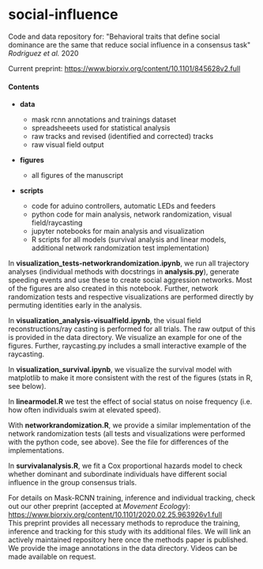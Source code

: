# social-influence

Code and data repository for:
"Behavioral traits that define social dominance are the same that reduce social influence in a consensus task"
*Rodriguez et al.* 2020

Current preprint:
https://www.biorxiv.org/content/10.1101/845628v2.full

#### Contents

- **data**
  - mask rcnn annotations and trainings dataset
  - spreadsheeets used for statistical analysis
  - raw tracks and revised (identified and corrected) tracks
  - raw visual field output


- **figures**
  - all figures of the manuscript


- **scripts**
  - code for aduino controllers, automatic LEDs and feeders
  - python code for main analysis, network randomization, visual field/raycasting
  - jupyter notebooks for main analysis and visualization
  - R scripts for all models (survival analysis and linear models, additional network randomization test implementation)

In **visualization_tests-networkrandomization.ipynb**, we run all trajectory analyses (individual methods with docstrings in **analysis.py**), generate speeding events and use these to create social aggression networks. Most of the figures are also created in this notebook. Further, network randomization tests and respective visualizations are performed directly by permuting identities early in the analysis.

In **visualization_analysis-visualfield.ipynb**, the visual field reconstructions/ray casting is performed for all trials. The raw output of this is provided in the data directory. We visualize an example for one of the figures. Further, raycasting.py includes a small interactive example of the raycasting.

In **visualization_survival.ipynb**, we visualize the survival model with matplotlib to make it more consistent with the rest of the figures (stats in R, see below).

In **linearmodel.R** we test the effect of social status on noise frequency (i.e. how often individuals swim at elevated speed).

With **networkrandomization.R**, we provide a similar implementation of the network randomization tests (all tests and visualizations were performed with the python code, see above). See the file for differences of the implementations.

In **survivalanalysis.R**, we fit a Cox proportional hazards model to check whether dominant and subordinate individuals have different social influence in the group consensus trials.

For details on Mask-RCNN training, inference and individual tracking, check out our other preprint (accepted at *Movement Ecology*):
https://www.biorxiv.org/content/10.1101/2020.02.25.963926v1.full  
This preprint provides all necessary methods to reproduce the training, inference and tracking for this study with its additional files. We will link an actively maintained repository here once the methods paper is published. We provide the image annotations in the data directory. Videos can be made available on request.